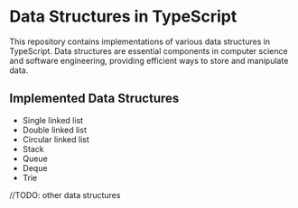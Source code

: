 # Data Structures in TypeScript

This repository contains implementations of various data structures in TypeScript. Data structures are essential components in computer science and software engineering, providing efficient ways to store and manipulate data.

## Implemented Data Structures

- Single linked list
- Double linked list
- Circular linked list
- Stack
- Queue
- Deque
- Trie

//TODO: other data structures
